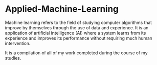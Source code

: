 # Applied-Machine-Learning

Machine learning refers to the field of studying computer algorithms that improve by themselves through the use of data and experience. It is an application of artificial intelligence (AI) where a system learns from its experience and improves its performance without requiring much human intervention.

It is a compilation of all of my work completed during the course of my studies.
